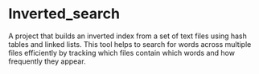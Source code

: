 # Inverted_search
A project that builds an inverted index from a set of text files using hash tables and linked lists. This tool helps to search for words across multiple files efficiently by tracking which files contain which words and how frequently they appear.
